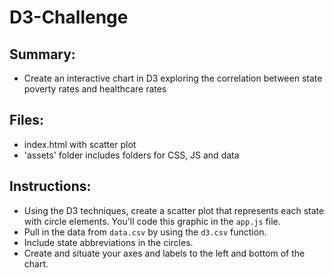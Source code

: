 # D3-Challenge

## Summary: 
* Create an interactive chart in D3 exploring the correlation between state poverty rates and healthcare rates

## Files:
* index.html with scatter plot
* 'assets' folder includes folders for CSS, JS and data

## Instructions:
* Using the D3 techniques, create a scatter plot that represents each state with circle elements. You'll code this graphic in the `app.js` file.
* Pull in the data from `data.csv` by using the `d3.csv` function. 
* Include state abbreviations in the circles.
* Create and situate your axes and labels to the left and bottom of the chart.
